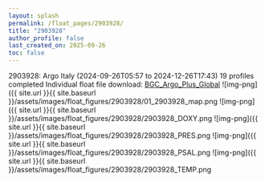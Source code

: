```yaml
---
layout: splash
permalink: /float_pages/2903928/
title: "2903928"
author_profile: false
last_created_on: 2025-09-26
toc: false
---
```

 
2903928: Argo Italy (2024-09-26T05:57 to 2024-12-26T17:43)
19 profiles completed
Individual float file download: [BGC_Argo_Plus_Global](https://ftp.soest.hawaii.edu/bgc_argo_plus/Individual_Floats/outliers_removed/2903928_Sprof_processed.nc)
![img-png]({{ site.url }}{{ site.baseurl }}/assets/images/float_figures/2903928/01_2903928_map.png
![img-png]({{ site.url }}{{ site.baseurl }}/assets/images/float_figures/2903928/2903928_DOXY.png
![img-png]({{ site.url }}{{ site.baseurl }}/assets/images/float_figures/2903928/2903928_PRES.png
![img-png]({{ site.url }}{{ site.baseurl }}/assets/images/float_figures/2903928/2903928_PSAL.png
![img-png]({{ site.url }}{{ site.baseurl }}/assets/images/float_figures/2903928/2903928_TEMP.png
